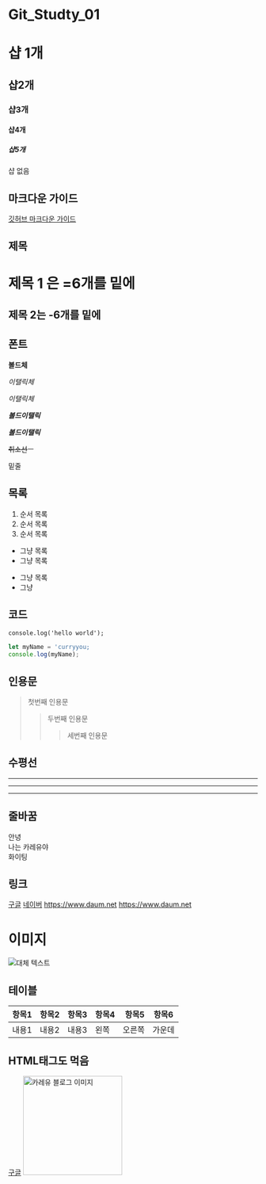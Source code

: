 # Git_Studty_01
# 샵 1개
## 샵2개
### 샵3개
#### 샵4개
##### 샵5개
샵 없음


## 마크다운 가이드
[깃허브 마크다운 가이드](https://guides.github.com/features/mastering-markdown/ "링크 이동")



## 제목
제목 1 은 =6개를 밑에
======

제목 2는 -6개를 밑에
------


## 폰트
**볼드체**

*이탤릭체*

_이탤릭체_

***볼드이탤릭***

**_볼드이탤릭_**

~~취소선~~ㅡ

<u>   </u> 밑줄


## 목록
1. 순서 목록
2. 순서 목록
3. 순서 목록

- 그냥 목록
- 그냥 목록
* 그냥 목록
* 그냥 


## 코드
`console.log('hello world');`

```js
let myName = 'curryyou;
console.log(myName);
```

## 인용문
> 첫번째 인용문
>> 두번째 인용문
>>> 세번째 인용문


## 수평선
---
***
___


## 줄바꿈
안녕<br>나는 카레유야<br>화이팅



## 링크
[구글](https://www.google.com)
[네이버](https://www.google.com "네이버로 이동합니다")
<https://www.daum.net>
https://www.daum.net


# 이미지
![대체 텍스트](https://img1.daumcdn.net/thumb/R1280x0/?scode=mtistory2&fname=https%3A%2F%2Fblog.kakaocdn.net%2Fdn%2Fc7RuJZ%2FbtqPJMdXrM7%2F6NuTv0yW26mt6WouYzRq8K%2Fimg.png "카레유 블로그 이미지")



## 테이블
|항목1|항목2|항목3|항목4|항목5|항목6|
|---|---|---|:---|---:|:---:|
|내용1|내용2|내용3|왼쪽|오른쪽|가운데|


## HTML태그도 먹음
<a href='https://www.google.com' alt='구글'>구글</a>
<img width='200px' src='https://img1.daumcdn.net/thumb/R1280x0/?scode=mtistory2&fname=https%3A%2F%2Fblog.kakaocdn.net%2Fdn%2Fc7RuJZ%2FbtqPJMdXrM7%2F6NuTv0yW26mt6WouYzRq8K%2Fimg.png' alt='카레유 블로그 이미지'>
